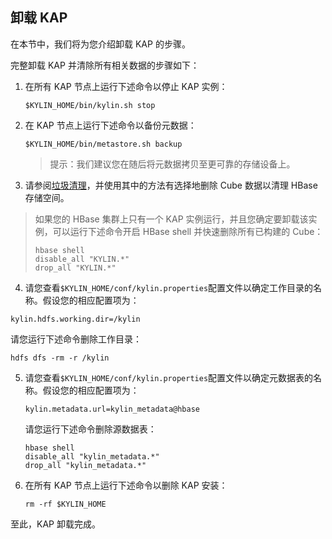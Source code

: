 ## 卸载 KAP
在本节中，我们将为您介绍卸载 KAP 的步骤。

完整卸载 KAP 并清除所有相关数据的步骤如下：

1. 在所有 KAP 节点上运行下述命令以停止 KAP 实例： 

   ```shell
   $KYLIN_HOME/bin/kylin.sh stop
   ```

2. 在 KAP 节点上运行下述命令以备份元数据：

   ```shell
   $KYLIN_HOME/bin/metastore.sh backup
   ```

   > 提示：我们建议您在随后将元数据拷贝至更可靠的存储设备上。

3. 请参阅[垃圾清理](/operation/storage_cleanup.cn.md)，并使用其中的方法有选择地删除 Cube 数据以清理 HBase 存储空间。

  > 如果您的 HBase 集群上只有一个 KAP 实例运行，并且您确定要卸载该实例，可以运行下述命令开启 HBase shell 并快速删除所有已构建的 Cube：
  >
  > ```shell
  > hbase shell
  > disable_all "KYLIN.*"
  > drop_all "KYLIN.*"
  > ```

4. 请您查看`$KYLIN_HOME/conf/kylin.properties`配置文件以确定工作目录的名称。假设您的相应配置项为：

  ```properties
  kylin.hdfs.working.dir=/kylin
  ```

  请您运行下述命令删除工作目录：

  ```shell
  hdfs dfs -rm -r /kylin
  ```

5. 请您查看`$KYLIN_HOME/conf/kylin.properties`配置文件以确定元数据表的名称。假设您的相应配置项为：

   ```properties
   kylin.metadata.url=kylin_metadata@hbase
   ```

   请您运行下述命令删除源数据表：

   ```shell
   hbase shell
   disable_all "kylin_metadata.*"
   drop_all "kylin_metadata.*"
   ```

6. 在所有 KAP 节点上运行下述命令以删除 KAP 安装：

   ```shell
   rm -rf $KYLIN_HOME
   ```


至此，KAP 卸载完成。
